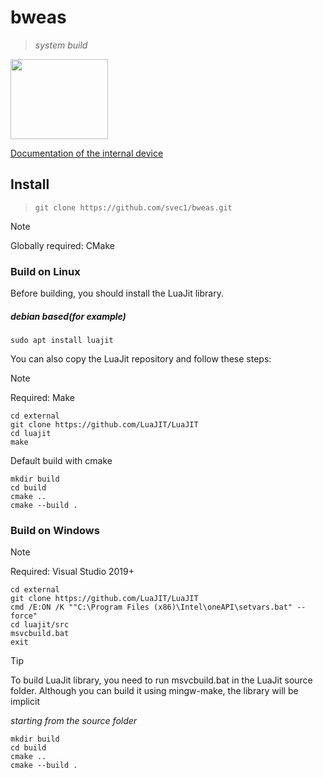 # bweas
> *system build*

<image src="/dev/bweas_logo.png" width=156 height=128>

[Documentation of the internal device](https://github.com/svec1/bweas/blob/main/docs/en/main_page.md)

## Install
> ``` git clone https://github.com/svec1/bweas.git ```

> [!NOTE]
> Globally required: CMake

### Build on Linux
Before building, you should install the LuaJit library.
##### *debian based(for example)*
```
sudo apt install luajit
```
You can also copy the LuaJit repository and follow these steps:
> [!NOTE]
> Required: Make
```
cd external
git clone https://github.com/LuaJIT/LuaJIT
cd luajit
make
```

Default build with cmake
```
mkdir build
cd build
cmake ..
cmake --build .
```

### Build on Windows
> [!NOTE]
> Required: Visual Studio 2019+
```
cd external
git clone https://github.com/LuaJIT/LuaJIT
cmd /E:ON /K ""C:\Program Files (x86)\Intel\oneAPI\setvars.bat" --force"
cd luajit/src
msvcbuild.bat
exit
```
> [!TIP]
> To build LuaJit library, you need to run msvcbuild.bat in the LuaJit source folder.
> Although you can build it using mingw-make, the library will be implicit

*starting from the source folder*
```
mkdir build
cd build
cmake ..
cmake --build .
```
